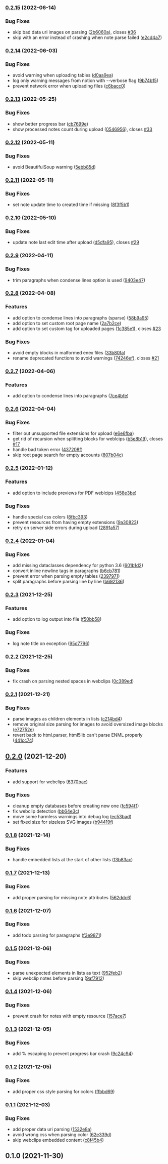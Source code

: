 ### [0.2.15](https://github.com/vzhd1701/enex2notion/compare/v0.2.14...v0.2.15) (2022-06-14)

### Bug Fixes

- skip bad data uri images on parsing ([2b6060a](https://github.com/vzhd1701/enex2notion/commit/2b6060a52bfcdd7d2d7404ee94098aa0e251f015)), closes [#36](https://github.com/vzhd1701/enex2notion/issues/36)
- skip with an error instead of crashing when note parse failed ([e2cd4a7](https://github.com/vzhd1701/enex2notion/commit/e2cd4a755c91acdfa136fe58af33407b3b50cbcf))

### [0.2.14](https://github.com/vzhd1701/enex2notion/compare/v0.2.13...v0.2.14) (2022-06-03)

### Bug Fixes

- avoid warning when uploading tables ([d0aa9ea](https://github.com/vzhd1701/enex2notion/commit/d0aa9ead85fb1c073169b05189edaa204fce277f))
- log only warning messages from notion with --verbose flag ([9b74b15](https://github.com/vzhd1701/enex2notion/commit/9b74b159542b7b6d56987baa0d9cbb92d619c765))
- prevent network error when uploading files ([c6bacc0](https://github.com/vzhd1701/enex2notion/commit/c6bacc0a9fb5c20f096785bace02b61894f285d9))

### [0.2.13](https://github.com/vzhd1701/enex2notion/compare/v0.2.12...v0.2.13) (2022-05-25)

### Bug Fixes

- show better progress bar ([cb7699e](https://github.com/vzhd1701/enex2notion/commit/cb7699ee2da6493ff40260f1c8c2e0f847272ea1))
- show processed notes count during upload ([0546956](https://github.com/vzhd1701/enex2notion/commit/05469560063be5635cf068ae2d747845977b6a63)), closes [#33](https://github.com/vzhd1701/enex2notion/issues/33)

### [0.2.12](https://github.com/vzhd1701/enex2notion/compare/v0.2.11...v0.2.12) (2022-05-11)

### Bug Fixes

- avoid BeautifulSoup warning ([5ebb85d](https://github.com/vzhd1701/enex2notion/commit/5ebb85d3de4aa3451fd6554ad0337584975c10f1))

### [0.2.11](https://github.com/vzhd1701/enex2notion/compare/v0.2.10...v0.2.11) (2022-05-11)

### Bug Fixes

- set note update time to created time if missing ([8f3f5b1](https://github.com/vzhd1701/enex2notion/commit/8f3f5b15fba91d54748965b6168597337306ac6b))

### [0.2.10](https://github.com/vzhd1701/enex2notion/compare/v0.2.9...v0.2.10) (2022-05-10)

### Bug Fixes

- update note last edit time after upload ([d5dfa95](https://github.com/vzhd1701/enex2notion/commit/d5dfa95a8ea078f7661b764aba9a1f50e99254c7)), closes [#29](https://github.com/vzhd1701/enex2notion/issues/29)

### [0.2.9](https://github.com/vzhd1701/enex2notion/compare/v0.2.8...v0.2.9) (2022-04-11)

### Bug Fixes

- trim paragraphs when condense lines option is used ([9403e47](https://github.com/vzhd1701/enex2notion/commit/9403e470363e18719eded106ba61962e01eb6c38))

### [0.2.8](https://github.com/vzhd1701/enex2notion/compare/v0.2.7...v0.2.8) (2022-04-08)

### Features

- add option to condense lines into paragraphs (sparse) ([58b9a95](https://github.com/vzhd1701/enex2notion/commit/58b9a95f73e36f0d6fcccaf3e2419d8a0f39f62d))
- add option to set custom root page name ([2a7b2ce](https://github.com/vzhd1701/enex2notion/commit/2a7b2cee315703d1fce26a3fda77c4e213eeea60))
- add option to set custom tag for uploaded pages ([1c385e1](https://github.com/vzhd1701/enex2notion/commit/1c385e1b2a42f04a6475c44a8b9c0af3bf2a69d7)), closes [#23](https://github.com/vzhd1701/enex2notion/issues/23)

### Bug Fixes

- avoid empty blocks in malformed enex files ([33b80fa](https://github.com/vzhd1701/enex2notion/commit/33b80fa539785b56944020711eb7631240c6b044))
- rename deprecated functions to avoid warnings ([74246ef](https://github.com/vzhd1701/enex2notion/commit/74246ef453c49c6b1af0b59b75e2bab332588387)), closes [#21](https://github.com/vzhd1701/enex2notion/issues/21)

### [0.2.7](https://github.com/vzhd1701/enex2notion/compare/v0.2.6...v0.2.7) (2022-04-06)

### Features

- add option to condense lines into paragraphs ([7ce4bfe](https://github.com/vzhd1701/enex2notion/commit/7ce4bfe62f29c4b11f4ed15c46b46283f4c28155))

### [0.2.6](https://github.com/vzhd1701/enex2notion/compare/v0.2.5...v0.2.6) (2022-04-04)

### Bug Fixes

- filter out unsupported file extensions for upload ([e6e6fba](https://github.com/vzhd1701/enex2notion/commit/e6e6fba7815ab7de727ffd2a3feec8d5ba00ef33))
- get rid of recursion when splitting blocks for weblcips ([b5e8b19](https://github.com/vzhd1701/enex2notion/commit/b5e8b190f251187f341dced6c020536dc10fe3c8)), closes [#17](https://github.com/vzhd1701/enex2notion/issues/17)
- handle bad token error ([437208f](https://github.com/vzhd1701/enex2notion/commit/437208f136d9b46a1c347fe4adb833db63198468))
- skip root page search for empty accounts ([807b04c](https://github.com/vzhd1701/enex2notion/commit/807b04caa464abfef3e6745870c4f48682c5a658))

### [0.2.5](https://github.com/vzhd1701/enex2notion/compare/v0.2.4...v0.2.5) (2022-01-12)

### Features

- add option to include previews for PDF weblcips ([458e3be](https://github.com/vzhd1701/enex2notion/commit/458e3beb42512146720177b191d3013f06147a4b))

### Bug Fixes

- handle special css colors ([8fbc393](https://github.com/vzhd1701/enex2notion/commit/8fbc39381bd44a207e977a8767353935e0d8e266))
- prevent resources from having empty extensions ([9a30823](https://github.com/vzhd1701/enex2notion/commit/9a308233b2b686880b1e82b5cbe244fd6db6c016))
- retry on server side errors during upload ([2891a57](https://github.com/vzhd1701/enex2notion/commit/2891a57d975f97729089d042e9f25f6f7e45ba8a))

### [0.2.4](https://github.com/vzhd1701/enex2notion/compare/v0.2.3...v0.2.4) (2022-01-04)

### Bug Fixes

- add missing dataclasses dependency for python 3.6 ([601b1d2](https://github.com/vzhd1701/enex2notion/commit/601b1d2793004fa9fdfbb8ed23ece0f72ca76ee0))
- convert inline newline tags in paragraphs ([b6cb781](https://github.com/vzhd1701/enex2notion/commit/b6cb78102ad6fca424c1c867a0c070d477971b2d))
- prevent error when parsing empty tables ([2397971](https://github.com/vzhd1701/enex2notion/commit/239797196b84b71c19ea511ee52acf8e899d8d52))
- split paragraphs before parsing line by line ([b692136](https://github.com/vzhd1701/enex2notion/commit/b692136b36cbb2aa4eabefa4281ec947a649464a))

### [0.2.3](https://github.com/vzhd1701/enex2notion/compare/v0.2.2...v0.2.3) (2021-12-25)

### Features

- add option to log output into file ([f50bb58](https://github.com/vzhd1701/enex2notion/commit/f50bb5899fe2f697a95f2c378a11e4f7cc93c673))

### Bug Fixes

- log note title on exception ([95d7796](https://github.com/vzhd1701/enex2notion/commit/95d77967bf46b956d6a69e4503a81b5d515e1a93))

### [0.2.2](https://github.com/vzhd1701/enex2notion/compare/v0.2.1...v0.2.2) (2021-12-25)

### Bug Fixes

- fix crash on parsing nested spaces in webclips ([0c389ed](https://github.com/vzhd1701/enex2notion/commit/0c389edead0510c5ea87f0165e20d06b9555382a))

### [0.2.1](https://github.com/vzhd1701/enex2notion/compare/v0.2.0...v0.2.1) (2021-12-21)

### Bug Fixes

- parse images as children elements in lists ([c214bd4](https://github.com/vzhd1701/enex2notion/commit/c214bd43ea83ff700286be5068b8700c1fcf486e))
- remove original size parsing for images to avoid oversized image blocks ([e72752e](https://github.com/vzhd1701/enex2notion/commit/e72752eab99200e7282c116291c0e2a6ea58a38f))
- revert back to html.parser, html5lib can't parse ENML properly ([441cc74](https://github.com/vzhd1701/enex2notion/commit/441cc74814b2856bfd52270d02ba530462987975))

## [0.2.0](https://github.com/vzhd1701/enex2notion/compare/v0.1.8...v0.2.0) (2021-12-20)

### Features

- add support for webclips ([6370bac](https://github.com/vzhd1701/enex2notion/commit/6370bace153c129f50c682e9701b19c373694aef))

### Bug Fixes

- cleanup empty databases before creating new one ([fc594f1](https://github.com/vzhd1701/enex2notion/commit/fc594f18e8d9b5975bf1f88e52f4748ae7132dfc))
- fix webclip detection ([bb64e3c](https://github.com/vzhd1701/enex2notion/commit/bb64e3c8ff6ae0c99a0cc75d3ab5a1904f6ffd11))
- move some harmless warnings into debug log ([ec53bad](https://github.com/vzhd1701/enex2notion/commit/ec53bad586f60968bb7b120fa0188ec07e70cd32))
- set fixed size for sizeless SVG images ([b94419f](https://github.com/vzhd1701/enex2notion/commit/b94419ffe8e8abadd091dd922405345b165024c3))

### [0.1.8](https://github.com/vzhd1701/enex2notion/compare/v0.1.7...v0.1.8) (2021-12-14)

### Bug Fixes

- handle embedded lists at the start of other lists ([f3b83ac](https://github.com/vzhd1701/enex2notion/commit/f3b83ace963ede55a40e520bcbc0138624e67ce9))

### [0.1.7](https://github.com/vzhd1701/enex2notion/compare/v0.1.6...v0.1.7) (2021-12-13)

### Bug Fixes

- add proper parsing for missing note attributes ([562ddc6](https://github.com/vzhd1701/enex2notion/commit/562ddc640f559f53b8c4d2e004d41ae7bfe8c852))

### [0.1.6](https://github.com/vzhd1701/enex2notion/compare/v0.1.5...v0.1.6) (2021-12-07)

### Bug Fixes

- add todo parsing for paragraphs ([f3e9871](https://github.com/vzhd1701/enex2notion/commit/f3e987148c2e5dbd091eecc87e2252dfe46be64f))

### [0.1.5](https://github.com/vzhd1701/enex2notion/compare/v0.1.4...v0.1.5) (2021-12-06)

### Bug Fixes

- parse unexpected elements in lists as text ([952feb2](https://github.com/vzhd1701/enex2notion/commit/952feb2b6905ecd65e0c2ba491bef16cd2f24ea9))
- skip webclip notes before parsing ([9af7912](https://github.com/vzhd1701/enex2notion/commit/9af79120707d17a6410085305b54c8ea97a8ede9))

### [0.1.4](https://github.com/vzhd1701/enex2notion/compare/v0.1.3...v0.1.4) (2021-12-06)

### Bug Fixes

- prevent crash for notes with empty resource ([157ace7](https://github.com/vzhd1701/enex2notion/commit/157ace73934a780b6a4a88411178d6e49ccb7173))

### [0.1.3](https://github.com/vzhd1701/enex2notion/compare/v0.1.2...v0.1.3) (2021-12-05)

### Bug Fixes

- add % escaping to prevent progress bar crash ([9c24c94](https://github.com/vzhd1701/enex2notion/commit/9c24c94eaaba43a3c0d38bbd5d2244a7b496c83b))

### [0.1.2](https://github.com/vzhd1701/enex2notion/compare/v0.1.1...v0.1.2) (2021-12-05)

### Bug Fixes

- add proper css style parsing for colors ([ffbbd69](https://github.com/vzhd1701/enex2notion/commit/ffbbd69a9f532fad5a35821375a3a4e3d5923f5a))

### [0.1.1](https://github.com/vzhd1701/enex2notion/compare/v0.1.0...v0.1.1) (2021-12-03)

### Bug Fixes

- add proper data uri parsing ([1532e8a](https://github.com/vzhd1701/enex2notion/commit/1532e8abb8f4985baac1a7a7867b8b7720465c6c))
- avoid wrong css when parsing color ([62e339d](https://github.com/vzhd1701/enex2notion/commit/62e339d0a41f9f85462c5fb25f7b15f145d2922e))
- skip webclips embedded content ([c8f45b4](https://github.com/vzhd1701/enex2notion/commit/c8f45b4a9ae6f1b4dbb5e9c4d41f137a7da78cc0))

## 0.1.0 (2021-11-30)
